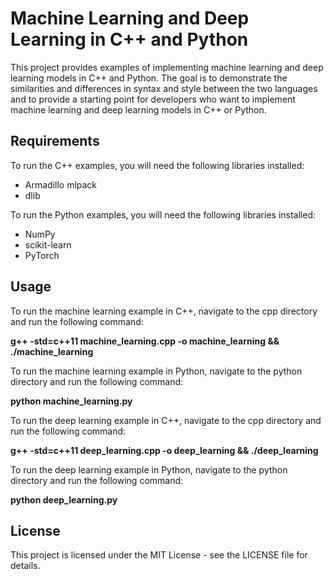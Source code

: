 # Machine Learning and Deep Learning in C++ and Python
This project provides examples of implementing machine learning and deep learning models in C++ and Python. The goal is to demonstrate the similarities and differences in syntax and style between the two languages and to provide a starting point for developers who want to implement machine learning and deep learning models in C++ or Python.

## Requirements
To run the C++ examples, you will need the following libraries installed:
- Armadillo mlpack
- dlib

To run the Python examples, you will need the following libraries installed:
- NumPy
- scikit-learn
- PyTorch

## Usage
To run the machine learning example in C++, navigate to the cpp directory and run the following command: 

__g++ -std=c++11 machine_learning.cpp -o machine_learning && ./machine_learning__

To run the machine learning example in Python, navigate to the python directory and run the following command:

__python machine_learning.py__

To run the deep learning example in C++, navigate to the cpp directory and run 
the following command: 

__g++ -std=c++11 deep_learning.cpp -o deep_learning && ./deep_learning__                            

To run the deep learning example in Python, navigate to the python directory and run the following command:

__python deep_learning.py__                    

## License
This project is licensed under the MIT License - see the LICENSE file for details.




